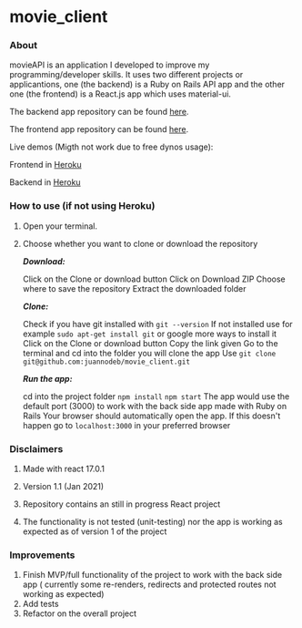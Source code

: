 # movie_client

### About

movieAPI is an application I developed to improve my programming/developer skills. It uses two
different projects or applicantions, one (the backend) is a Ruby on Rails API app and the other
one (the frontend) is a React.js app which uses material-ui.

The backend app repository can be found [here](https://github.com/juannodeb/movieAPI).

The frontend app repository can be found [here](https://github.com/juannodeb/movie_client).

Live demos (Migth not work due to free dynos usage):

Frontend in [Heroku](https://dev-movieapi-front.herokuapp.com/)

Backend in [Heroku](https://dev-movieapi-back.herokuapp.com/)

### How to use (if not using Heroku)

1. Open your terminal.

2. Choose whether you want to clone or download the repository

   ***Download:***

   Click on the Clone or download button
   Click on Download ZIP
   Choose where to save the repository
   Extract the downloaded folder

   ***Clone:***

   Check if you have git installed with `git --version`
   If not installed use for example `sudo apt-get install git` or google more ways to install it
   Click on the Clone or download button
   Copy the link given
   Go to the terminal and cd into the folder you will clone the app
   Use `git clone git@github.com:juannodeb/movie_client.git`

   ***Run the app:***

   cd into the project folder
   `npm install`
   `npm start`
   The app would use the default port (3000) to work with the back side app made with Ruby on Rails
   Your browser should automatically open the app. If this doesn't happen go to `localhost:3000` in your preferred browser


### Disclaimers

1. Made with react 17.0.1

2. Version 1.1 (Jan 2021)

3. Repository contains an still in progress React project

4. The functionality is not tested (unit-testing) nor the app is working as expected as of version 1 of the project


### Improvements

1. Finish MVP/full functionality of the project to work with the back side app ( currently some re-renders, redirects and protected routes not working as expected)
2. Add tests
3. Refactor on the overall project

